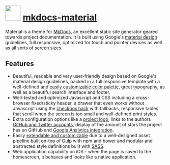 ﻿# <img src="https://cdn.jsdelivr.net/gh/chocolatey/chocolatey-coreteampackages@8e38f985a1cce6494e76deb665e403fbb63e0ec9/icons/mkdocs-material.png" width="48" height="48"/> [mkdocs-material](https://chocolatey.org/packages/mkdocs-material)


Material is a theme for [MkDocs](http://www.mkdocs.org/), an excellent static site generator geared towards project documentation. It is built using Google's [material design](https://www.google.com/design/spec/material-design) guidelines, full responsive, optimized for touch and pointer devices as well as all sorts of screen sizes.

## Features

* Beautiful, readable and very user-friendly design based on Google's material design guidelines, packed in a full responsive template with a well-defined and [easily customizable color palette](http://squidfunk.github.io/mkdocs-material/getting-started/#changing-the-color-palette), great typography, as well as a beautiful search interface and footer.
* Well-tested and optimized Javascript and CSS including a cross-browser fixed/sticky header, a drawer that even works without Javascript using the [checkbox hack](http://tutorialzine.com/2015/08/quick-tip-css-only-dropdowns-with-the-checkbox-hack/) with fallbacks, responsive tables that scroll when the screen is too small and well-defined print styles.
* Extra configuration options like a [project logo](http://squidfunk.github.io/mkdocs-material/getting-started/#adding-a-logo), links to the authors [GitHub and Twitter accounts](http://squidfunk.github.io/mkdocs-material/getting-started/#adding-a-github-and-twitter-account), display of the amount of stars the project has on GitHub and [Google Analytics integration](http://squidfunk.github.io/mkdocs-material/getting-started/#google-analytics-integration).
* Easily [extendable and customizable](http://squidfunk.github.io/mkdocs-material/customization/) due to a well-designed asset pipeline built on-top of [Gulp](http://gulpjs.com/) with npm and bower and modular and abstracted style definitions built with [SASS](http://sass-lang.com/).
* Web application capability on iOS - when the page is saved to the homescreen, it behaves and looks like a native application.

